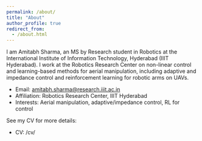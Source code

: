 ```yaml
---
permalink: /about/
title: "About"
author_profile: true
redirect_from: 
  - /about.html
---
```


I am Amitabh Sharma, an MS by Research student in Robotics at the International Institute of Information Technology, Hyderabad (IIIT Hyderabad). I work at the Robotics Research Center on non-linear control and learning-based methods for aerial manipulation, including adaptive and impedance control and reinforcement learning for robotic arms on UAVs.

- Email: amitabh.sharma@research.iiit.ac.in
- Affiliation: Robotics Research Center, IIIT Hyderabad
- Interests: Aerial manipulation, adaptive/impedance control, RL for control

See my CV for more details:
- CV: /cv/
